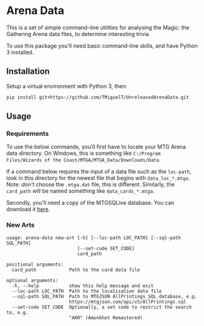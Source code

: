 # Arena Data
This is a set of simple command-line utilities for analysing the Magic: the Gathering Arena data files, to determine interesting trivia.

To use this package you'll need basic command-line skills, and have Python 3 installed.

## Installation
Setup a virtual environment with Python 3, then:

```bash
pip install git+https://github.com/TMiguelT/UnreleasedArenaData.git
```

## Usage
### Requirements
To use the below commands, you'll first have to locate your MTG Arena data directory. On Windows, this is something like `C:/Program Files/Wizards of the Coast/MTGA/MTGA_Data/Downloads/Data`. 

If a command below requires the input of a data file such as the `loc-path`, look in this directory for the newest file that begins with `data_loc_*.mtga`. Note: *don't* choose the `.mtga.dat` file, this is different. Similarly, the `card_path` will be named something like `data_cards_*.mtga`.

Secondly, you'll need a copy of the MTGSQLive database. You can download it [here](https://mtgjson.com/api/v5/AllPrintings.sql).

### New Arts
```
usage: arena-data new-art [-h] [--loc-path LOC_PATH] [--sql-path SQL_PATH]
                          [--set-code SET_CODE]
                          card_path

positional arguments:
  card_path            Path to the card data file

optional arguments:
  -h, --help           show this help message and exit
  --loc-path LOC_PATH  Path to the localisation data file
  --sql-path SQL_PATH  Path to MTGJSON AllPrintings SQL database, e.g.
                       https://mtgjson.com/api/v5/AllPrintings.sql
  --set-code SET_CODE  Optionally, a set code to restrict the search to, e.g.
                       "AKR" (Amonkhet Remastered)
```


